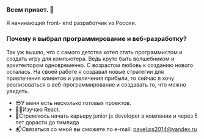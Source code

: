 ### Всем привет. 👋

Я начинающий   front- end разработчик из России.

### Почему я выбрал программирование и веб-разработку?

Так уж вышло, что с самого детства хотел стать программистом и создать игру для компьютера. Ведь круто быть волшебником и архитектором одновременно.
С возрастом любовь к созданию нового осталась. На своей работе я создавал новые стратегии для привлечения клиентов и увеличения прибыли, то сейчас я хочу реализоваться в веб-программирование и создавать то, что можно увидеть.
* 😎У меня есть несколько готовых проектов.
* 🏋️‍♂️Изучаю React.
* 🥋Стремлюсь  начать карьеру junior js developer в компании  и через 5 лет дорасти до тимлида
* 📬Связаться со мной вы сможете по e-mail: pavel.ps2014@yandex.ru 
